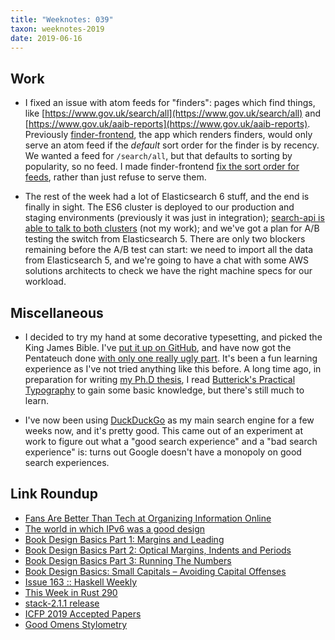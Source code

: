 ```yaml
---
title: "Weeknotes: 039"
taxon: weeknotes-2019
date: 2019-06-16
---
```


## Work

- I fixed an issue with atom feeds for "finders": pages which find
  things, like
  [https://www.gov.uk/search/all](https://www.gov.uk/search/all) and
  [https://www.gov.uk/aaib-reports](https://www.gov.uk/aaib-reports).
  Previously [finder-frontend][], the app which renders finders, would
  only serve an atom feed if the *default* sort order for the finder
  is by recency.  We wanted a feed for `/search/all`, but that
  defaults to sorting by popularity, so no feed.  I made
  finder-frontend [fix the sort order for feeds][], rather than just
  refuse to serve them.

- The rest of the week had a lot of Elasticsearch 6 stuff, and the end
  is finally in sight.  The ES6 cluster is deployed to our production
  and staging environments (previously it was just in integration);
  [search-api is able to talk to both clusters][] (not my work); and
  we've got a plan for A/B testing the switch from Elasticsearch 5.
  There are only two blockers remaining before the A/B test can start:
  we need to import all the data from Elasticsearch 5, and we're going
  to have a chat with some AWS solutions architects to check we have
  the right machine specs for our workload.

[finder-frontend]: https://github.com/alphagov/finder-frontend
[fix the sort order for feeds]: https://github.com/alphagov/finder-frontend/pull/1184
[search-api is able to talk to both clusters]: https://github.com/alphagov/search-api/pull/1569

## Miscellaneous

- I decided to try my hand at some decorative typesetting, and picked
  the King James Bible.  I've [put it up on GitHub][], and have now
  got the Pentateuch done [with only one really ugly part][].  It's
  been a fun learning experience as I've not tried anything like this
  before.  A long time ago, in preparation for writing [my Ph.D
  thesis][], I read [Butterick's Practical Typography][] to gain some
  basic knowledge, but there's still much to learn.

- I've now been using [DuckDuckGo][] as my main search engine for a
  few weeks now, and it's pretty good.  This came out of an experiment
  at work to figure out what a "good search experience" and a "bad
  search experience" is: turns out Google doesn't have a monopoly on
  good search experiences.

[put it up on GitHub]: https://github.com/barrucadu/bible
[with only one really ugly part]: https://github.com/barrucadu/bible/issues/3
[my Ph.D thesis]: https://www.barrucadu.co.uk/publications/thesis.pdf
[Butterick's Practical Typography]: https://practicaltypography.com/
[DuckDuckGo]: https://duckduckgo.com/

## Link Roundup

- [Fans Are Better Than Tech at Organizing Information Online](https://www.wired.com/story/archive-of-our-own-fans-better-than-tech-organizing-information/)
- [The world in which IPv6 was a good design](https://apenwarr.ca/log/20170810)
- [Book Design Basics Part 1: Margins and Leading](http://theworldsgreatestbook.com/book-design-part-1/)
- [Book Design Basics Part 2: Optical Margins, Indents and Periods](http://theworldsgreatestbook.com/book-design-part-2/)
- [Book Design Basics Part 3: Running The Numbers](http://theworldsgreatestbook.com/book-design-part-3/)
- [Book Design Basics: Small Capitals – Avoiding Capital Offenses](http://theworldsgreatestbook.com/book-design-part-5/)
- [Issue 163 :: Haskell Weekly](https://haskellweekly.news/issues/163.html)
- [This Week in Rust 290](https://this-week-in-rust.org/blog/2019/06/11/this-week-in-rust-290/)
- [stack-2.1.1 release](https://www.fpcomplete.com/blog/ann-stack-2.1.1-release)
- [ICFP 2019 Accepted Papers](https://icfp19.sigplan.org/track/icfp-2019-papers#event-overview)
- [Good Omens Stylometry](http://www.elizabethcallaway.net/good-omens-stylometry)
